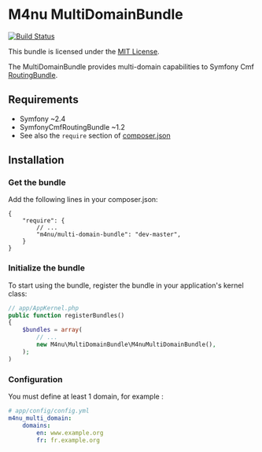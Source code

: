 # M4nu MultiDomainBundle

[![Build Status](https://travis-ci.org/M4nu/MultiDomainBundle.svg)](https://travis-ci.org/M4nu/MultiDomainBundle)

This bundle is licensed under the [MIT License](LICENSE).

The MultiDomainBundle provides multi-domain capabilities to
Symfony Cmf [RoutingBundle](https://github.com/symfony-cmf/RoutingBundle).

## Requirements

* Symfony ~2.4
* SymfonyCmfRoutingBundle ~1.2
* See also the `require` section of [composer.json](composer.json)

## Installation

### Get the bundle

Add the following lines in your composer.json:

```
{
    "require": {
        // ...
        "m4nu/multi-domain-bundle": "dev-master",
    }
}
```

### Initialize the bundle

To start using the bundle, register the bundle in your application's kernel class:

``` php
// app/AppKernel.php
public function registerBundles()
{
    $bundles = array(
        // ...
        new M4nu\MultiDomainBundle\M4nuMultiDomainBundle(),
    );
)
```

### Configuration

You must define at least 1 domain, for example :

``` yaml
# app/config/config.yml
m4nu_multi_domain:
    domains:
        en: www.example.org
        fr: fr.example.org
